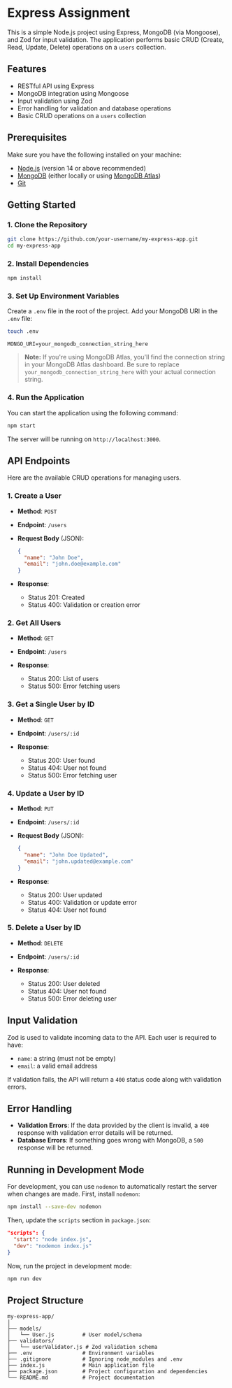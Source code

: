 # Express Assignment

This is a simple Node.js project using Express, MongoDB (via Mongoose), and Zod for input validation. The application performs basic CRUD (Create, Read, Update, Delete) operations on a `users` collection.

## Features

- RESTful API using Express
- MongoDB integration using Mongoose
- Input validation using Zod
- Error handling for validation and database operations
- Basic CRUD operations on a `users` collection

## Prerequisites

Make sure you have the following installed on your machine:

- [Node.js](https://nodejs.org/en/) (version 14 or above recommended)
- [MongoDB](https://www.mongodb.com/) (either locally or using [MongoDB Atlas](https://www.mongodb.com/cloud/atlas))
- [Git](https://git-scm.com/)

## Getting Started

### 1. Clone the Repository

```bash
git clone https://github.com/your-username/my-express-app.git
cd my-express-app
```

### 2. Install Dependencies

```bash
npm install
```

### 3. Set Up Environment Variables

Create a `.env` file in the root of the project. Add your MongoDB URI in the `.env` file:

```bash
touch .env
```

```plaintext
MONGO_URI=your_mongodb_connection_string_here
```

> **Note:** If you're using MongoDB Atlas, you'll find the connection string in your MongoDB Atlas dashboard. Be sure to replace `your_mongodb_connection_string_here` with your actual connection string.

### 4. Run the Application

You can start the application using the following command:

```bash
npm start
```

The server will be running on `http://localhost:3000`.

## API Endpoints

Here are the available CRUD operations for managing users.

### 1. Create a User

- **Method**: `POST`
- **Endpoint**: `/users`
- **Request Body** (JSON):
  
  ```json
  {
    "name": "John Doe",
    "email": "john.doe@example.com"
  }
  ```

- **Response**:
  
  - Status 201: Created
  - Status 400: Validation or creation error

### 2. Get All Users

- **Method**: `GET`
- **Endpoint**: `/users`

- **Response**:

  - Status 200: List of users
  - Status 500: Error fetching users

### 3. Get a Single User by ID

- **Method**: `GET`
- **Endpoint**: `/users/:id`

- **Response**:

  - Status 200: User found
  - Status 404: User not found
  - Status 500: Error fetching user

### 4. Update a User by ID

- **Method**: `PUT`
- **Endpoint**: `/users/:id`
- **Request Body** (JSON):
  
  ```json
  {
    "name": "John Doe Updated",
    "email": "john.updated@example.com"
  }
  ```

- **Response**:

  - Status 200: User updated
  - Status 400: Validation or update error
  - Status 404: User not found

### 5. Delete a User by ID

- **Method**: `DELETE`
- **Endpoint**: `/users/:id`

- **Response**:

  - Status 200: User deleted
  - Status 404: User not found
  - Status 500: Error deleting user

## Input Validation

Zod is used to validate incoming data to the API. Each user is required to have:

- `name`: a string (must not be empty)
- `email`: a valid email address

If validation fails, the API will return a `400` status code along with validation errors.

## Error Handling

- **Validation Errors**: If the data provided by the client is invalid, a `400` response with validation error details will be returned.
- **Database Errors**: If something goes wrong with MongoDB, a `500` response will be returned.

## Running in Development Mode

For development, you can use `nodemon` to automatically restart the server when changes are made. First, install `nodemon`:

```bash
npm install --save-dev nodemon
```

Then, update the `scripts` section in `package.json`:

```json
"scripts": {
  "start": "node index.js",
  "dev": "nodemon index.js"
}
```

Now, run the project in development mode:

```bash
npm run dev
```

## Project Structure

```plaintext
my-express-app/
│
├── models/
│   └── User.js         # User model/schema
├── validators/
│   └── userValidator.js # Zod validation schema
├── .env                # Environment variables
├── .gitignore          # Ignoring node_modules and .env
├── index.js            # Main application file
├── package.json        # Project configuration and dependencies
└── README.md           # Project documentation
```